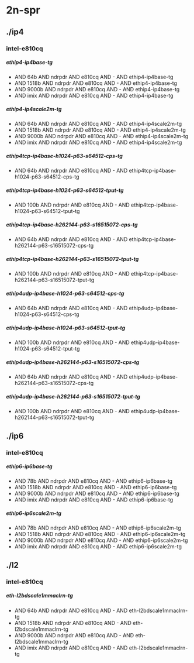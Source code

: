 # 2n-spr
## ./ip4
### intel-e810cq
##### ethip4-ip4base-tg
- AND 64b AND ndrpdr AND e810cq AND - AND ethip4-ip4base-tg
- AND 1518b AND ndrpdr AND e810cq AND - AND ethip4-ip4base-tg
- AND 9000b AND ndrpdr AND e810cq AND - AND ethip4-ip4base-tg
- AND imix AND ndrpdr AND e810cq AND - AND ethip4-ip4base-tg
##### ethip4-ip4scale2m-tg
- AND 64b AND ndrpdr AND e810cq AND - AND ethip4-ip4scale2m-tg
- AND 1518b AND ndrpdr AND e810cq AND - AND ethip4-ip4scale2m-tg
- AND 9000b AND ndrpdr AND e810cq AND - AND ethip4-ip4scale2m-tg
- AND imix AND ndrpdr AND e810cq AND - AND ethip4-ip4scale2m-tg
##### ethip4tcp-ip4base-h1024-p63-s64512-cps-tg
- AND 64b AND ndrpdr AND e810cq AND - AND ethip4tcp-ip4base-h1024-p63-s64512-cps-tg
##### ethip4tcp-ip4base-h1024-p63-s64512-tput-tg
- AND 100b AND ndrpdr AND e810cq AND - AND ethip4tcp-ip4base-h1024-p63-s64512-tput-tg
##### ethip4tcp-ip4base-h262144-p63-s16515072-cps-tg
- AND 64b AND ndrpdr AND e810cq AND - AND ethip4tcp-ip4base-h262144-p63-s16515072-cps-tg
##### ethip4tcp-ip4base-h262144-p63-s16515072-tput-tg
- AND 100b AND ndrpdr AND e810cq AND - AND ethip4tcp-ip4base-h262144-p63-s16515072-tput-tg
##### ethip4udp-ip4base-h1024-p63-s64512-cps-tg
- AND 64b AND ndrpdr AND e810cq AND - AND ethip4udp-ip4base-h1024-p63-s64512-cps-tg
##### ethip4udp-ip4base-h1024-p63-s64512-tput-tg
- AND 100b AND ndrpdr AND e810cq AND - AND ethip4udp-ip4base-h1024-p63-s64512-tput-tg
##### ethip4udp-ip4base-h262144-p63-s16515072-cps-tg
- AND 64b AND ndrpdr AND e810cq AND - AND ethip4udp-ip4base-h262144-p63-s16515072-cps-tg
##### ethip4udp-ip4base-h262144-p63-s16515072-tput-tg
- AND 100b AND ndrpdr AND e810cq AND - AND ethip4udp-ip4base-h262144-p63-s16515072-tput-tg
## ./ip6
### intel-e810cq
##### ethip6-ip6base-tg
- AND 78b AND ndrpdr AND e810cq AND - AND ethip6-ip6base-tg
- AND 1518b AND ndrpdr AND e810cq AND - AND ethip6-ip6base-tg
- AND 9000b AND ndrpdr AND e810cq AND - AND ethip6-ip6base-tg
- AND imix AND ndrpdr AND e810cq AND - AND ethip6-ip6base-tg
##### ethip6-ip6scale2m-tg
- AND 78b AND ndrpdr AND e810cq AND - AND ethip6-ip6scale2m-tg
- AND 1518b AND ndrpdr AND e810cq AND - AND ethip6-ip6scale2m-tg
- AND 9000b AND ndrpdr AND e810cq AND - AND ethip6-ip6scale2m-tg
- AND imix AND ndrpdr AND e810cq AND - AND ethip6-ip6scale2m-tg
## ./l2
### intel-e810cq
##### eth-l2bdscale1mmaclrn-tg
- AND 64b AND ndrpdr AND e810cq AND - AND eth-l2bdscale1mmaclrn-tg
- AND 1518b AND ndrpdr AND e810cq AND - AND eth-l2bdscale1mmaclrn-tg
- AND 9000b AND ndrpdr AND e810cq AND - AND eth-l2bdscale1mmaclrn-tg
- AND imix AND ndrpdr AND e810cq AND - AND eth-l2bdscale1mmaclrn-tg
